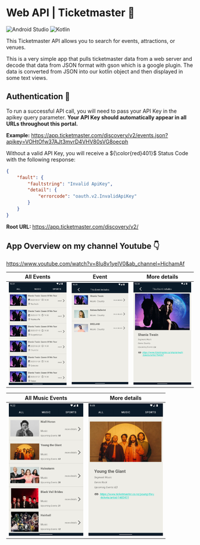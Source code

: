 # Web API | Ticketmaster :ticket:

![Android Studio](https://img.shields.io/badge/Android%20Studio-3DDC84.svg?style=for-the-badge&logo=android-studio&logoColor=white) 
![Kotlin](https://img.shields.io/badge/kotlin-%237F52FF.svg?style=for-the-badge&logo=kotlin&logoColor=white)

<p>This Ticketmaster API allows you to search for events, attractions, or venues.</p>
<p>This is a very simple app that pulls ticketmaster data from a web server and decode that data from JSON format with gson which is a google plugin.
  The data is converted from JSON into our kotlin object and then displayed in some text views.<p>

## Authentication :key:
To run a successful API call, you will need to pass your API Key in the apikey query parameter. <strong>Your API Key should automatically appear in all URLs throughout this portal.</strong>

<strong>Example:</strong> https://app.ticketmaster.com/discovery/v2/events.json?apikey=VOHtOfw37AJt3mvrD4VHV80sVG8oecph
<p>Without a valid API Key, you will receive a ${\color{red}401}$ Status Code with the following response:</p>

```json
{
    "fault": {
        "faultstring": "Invalid ApiKey",
        "detail": {
            "errorcode": "oauth.v2.InvalidApiKey"
        }
    }
}
```

<strong>Root URL: </strong>
https://app.ticketmaster.com/discovery/v2/


## App Overview on my channel Youtube :point_down:

https://www.youtube.com/watch?v=8Iu8v1yeIV0&ab_channel=HichamAf <br>

| All Events | Event | More details |
| ------------- | ------------- | ------------- |
| <img src="image/Screenshot_01.png" alt="drawing" width="200"/> | <img src="image/Screenshot_02.png" alt="drawing" width="200"/> | <img src="image/Screenshot_03.png" alt="drawing" width="200"/> |

| All Music Events | More details |
| ------------- | ------------- |
| <img src="image/Screenshot_04.png" alt="drawing" width="200"/> | <img src="image/Screenshot_05.png" alt="drawing" width="200"/> |
